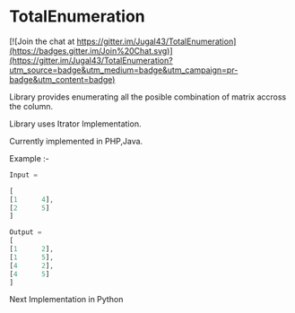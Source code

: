 # TotalEnumeration

[![Join the chat at https://gitter.im/Jugal43/TotalEnumeration](https://badges.gitter.im/Join%20Chat.svg)](https://gitter.im/Jugal43/TotalEnumeration?utm_source=badge&utm_medium=badge&utm_campaign=pr-badge&utm_content=badge)

Library provides enumerating all the posible combination of matrix accross the column.

Library uses Itrator Implementation.

Currently implemented in PHP,Java.
 
Example :-
```php
Input =

[
[1      4],
[2      5]
]

Output =
[
[1      2],
[1      5],
[4      2],
[4      5]
]
```
Next Implementation in Python
